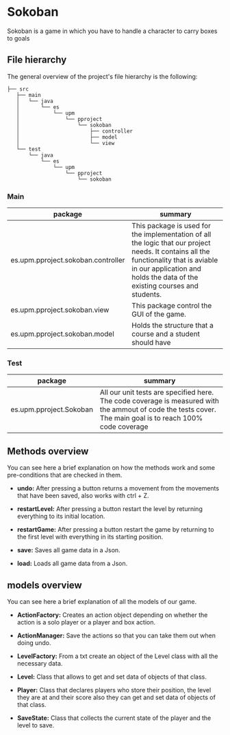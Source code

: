 # Sokoban

Sokoban is a game in which you have to handle a character to carry boxes to goals 

## File hierarchy

The general overview of the project's file hierarchy is the following:

```
├── src
   ├── main
   │   └── java
   │       └── es
   │           └── upm
   │               └── pproject
   │                   └── sokoban
   │                       ├── controller
   │                       ├── model
   │                       └── view
   └── test
       └── java
           └── es
               └── upm
                   └── pproject
                       └── sokoban
```
### Main

| package | summary |
| ------ | ------ |
| es.upm.pproject.sokoban.controller | This package is used for the implementation of all the logic that our project needs. It contains all the functionality that is aviable in our application and holds the data of the existing courses and students.|
| es.upm.pproject.sokoban.view | This package control the GUI of the game. |
| es.upm.pproject.sokoban.model | Holds the structure that a course and a student should have|

### Test

| package | summary |
| ------ | ------ |
| es.upm.pproject.Sokoban | All our unit tests are specified here. The code coverage is measured with the ammout of code the tests cover. The main goal is to reach 100% code coverage |

## Methods overview

You can see here a brief explanation on how the methods work and some  pre-conditions that are checked in them.

- **undo:** After pressing a button returns a movement from the movements that have been saved, also works with ctrl + Z.

- **restartLevel:** After pressing a button restart the level by returning everything to its initial location.

- **restartGame:** After pressing a button restart the game by returning to the first level with everything in its starting position.

- **save:** Saves all game data in a Json.

- **load:** Loads all game data from a Json.

## models overview

You can see here a brief explanation of all the models of our game.

- **ActionFactory:** Creates an action object depending on whether the action is a solo player or a player and box action.

- **ActionManager:** Save the actions so that you can take them out when doing undo.

- **LevelFactory:** From a txt create an object of the Level class with all the necessary data.

- **Level:** Class that allows to get and set data of objects of that class.

- **Player:** Class that declares players who store their position, the level they are at and their score also they can get and set data of objects of that class.

- **SaveState:** Class that collects the current state of the player and the level to save.
